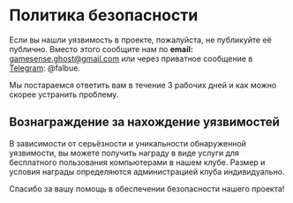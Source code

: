 # Политика безопасности

Если вы нашли уязвимость в проекте, пожалуйста, не публикуйте её публично. Вместо этого сообщите нам по **email:** gamesense.ghost@gmail.com или через приватное сообщение в [Telegram](https://t.me/falbue): @falbue.

Мы постараемся ответить вам в течение 3 рабочих дней и как можно скорее устранить проблему.

## Вознаграждение за нахождение уязвимостей

В зависимости от серьёзности и уникальности обнаруженной уязвимости, вы можете получить награду в виде услуги для бесплатного пользования компьютерами в нашем клубе. Размер и условия награды определяются администрацией клуба индивидуально.

Спасибо за вашу помощь в обеспечении безопасности нашего проекта!

